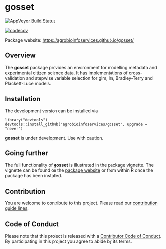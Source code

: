 
gosset
======

<!-- badges: start -->
[![AppVeyor Build Status](https://ci.appveyor.com/api/projects/status/github/agrobioinfoservices/gosset?branch=master&svg=true)](https://ci.appveyor.com/project/kauedesousa/gosset)

[<img src="https://codecov.io/gh/agrobioinfoservices/gosset/branch/master/graph/badge.svg" alt="codecov" data-external="1" />](https://codecov.io/gh/agrobioinfoservices/gosset) <!-- badges: end -->

Package website: <https://agrobioinfoservices.github.io/gosset/>

Overview
--------

The **gosset** package provides an environment for modelling metadata and experimental citizen science data. It has implementations of cross-validation and stepwise variable selection for glm, lm, Bradley-Terry and Plackett-Luce models.

Installation
------------

The development version can be installed via

    library("devtools")
    devtools::install_github("agrobioinfoservices/gosset", upgrade = "never")

**gosset** is under development. Use with caution.

Going further
-------------

The full functionality of **gosset** is illustrated in the package vignette. The vignette can be found on the [package website](https://agrobioinfoservices.github.io/gosset/) or from within R once the package has been installed.

Contribution
------------

You are welcome to contribute to this project. Please read our [contribution guide lines](CONTRIBUTING.md).

Code of Conduct
---------------

Please note that this project is released with a [Contributor Code of Conduct](CODE_OF_CONDUCT.md). By participating in this project you agree to abide by its terms.
